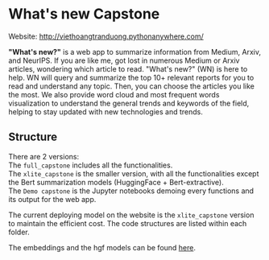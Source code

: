 # What's new Capstone

Website: http://viethoangtranduong.pythonanywhere.com/

**"What's new?"** is a web app to summarize information from Medium, Arxiv, and NeurIPS. If you are like me, got lost in numerous Medium or Arxiv articles, wondering which article to read. "What's new?" (WN) is here to help. WN will query and summarize the top 10+ relevant reports for you to read and understand any topic. Then, you can choose the articles you like the most. We also provide word cloud and most frequent words visualization to understand the general trends and keywords of the field, helping to stay updated with new technologies and trends.

## Structure

There are 2 versions:  
The ```full_capstone``` includes all the functionalities.  
The ```xlite_capstone``` is the smaller version, with all the functionalities except the Bert summarization models (HuggingFace + Bert-extractive).  
The ```Demo capstone``` is the Jupyter notebooks demoing every functions and its output for the web app.

The current deploying model on the website is the ```xlite_capstone``` version to maintain the efficient cost. The code structures are listed within each folder.  

The embeddings and the hgf models can be found [here](https://drive.google.com/drive/folders/1ifPOnWqUXv2f5NR8nHgdAdUwFQVr-DiO?usp=sharing).

